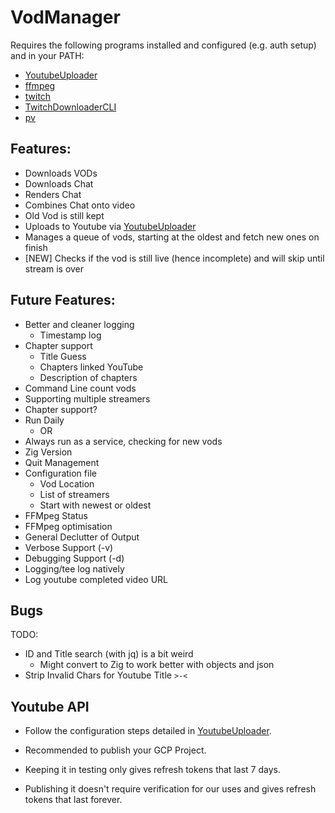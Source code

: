 # VodManager

Requires the following programs installed and configured (e.g. auth setup) and in your PATH:
 - [YoutubeUploader](https://github.com/porjo/youtubeuploader)
 - [ffmpeg](https://www.ffmpeg.org/download.html)
 - [twitch](https://dev.twitch.tv/docs/cli/)
 - [TwitchDownloaderCLI](https://github.com/lay295/TwitchDownloader)
 - [pv](https://linux.die.net/man/1/pv)

## Features:
 - Downloads VODs
 - Downloads Chat
 - Renders Chat
 - Combines Chat onto video
 - Old Vod is still kept
 - Uploads to Youtube via [YoutubeUploader](https://github.com/porjo/youtubeuploader)
 - Manages a queue of vods, starting at the oldest and fetch new ones on finish
 - [NEW] Checks if the vod is still live (hence incomplete) and will skip until stream is over


## Future Features:
 - Better and cleaner logging
   - Timestamp log
 - Chapter support
   - Title Guess
   - Chapters linked YouTube
   - Description of chapters
 - Command Line count vods
 - Supporting multiple streamers
 - Chapter support?
 - Run Daily
   - OR
 - Always run as a service, checking for new vods
 - Zig Version
 - Quit Management
 - Configuration file
   - Vod Location
   - List of streamers
   - Start with newest or oldest
 - FFMpeg Status
 - FFMpeg optimisation
 - General Declutter of Output
 - Verbose Support (-v)
 - Debugging Support (-d)
 - Logging/tee log natively
 - Log youtube completed video URL

## Bugs

TODO:
- ID and Title search (with jq) is a bit weird
   - Might convert to Zig to work better with objects and json
- Strip Invalid Chars for Youtube Title `>-<`

## Youtube API

 - Follow the configuration steps detailed in [YoutubeUploader](https://github.com/porjo/youtubeuploader).

 - Recommended to publish your GCP Project.

 - Keeping it in testing only gives refresh tokens that last 7 days.

 - Publishing it doesn't require verification for our uses and gives refresh tokens that last forever.